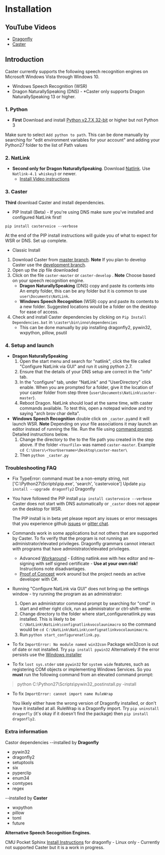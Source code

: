 # Installation

## YouTube Videos

- [Dragonfly](https://www.youtube.com/watch?v=iNAsV4pcnEA)
- [Caster](https://www.youtube.com/watch?v=wjSwB4cpMDI)

## **Introduction**

Caster currently supports the following speech recognition engines on Microsoft Windows Vista through Windows 10.

- Windows Speech Recognition (WSR)
- Dragon NaturallySpeaking (DNS) - *Caster only supports Dragon NaturallySpeaking 13 or higher.

### 1. Python

- **First** Download and install [Python v2.7.X  32-bit](https://sourceforge.net/projects/natlink/files/pythonfornatlink/python2.7.14/python2.7.14.exe/download) or higher but not Python 3

Make sure to select `Add python to path`. This can be done manually by searching for "edit environment variables for your account" and adding your Python27 folder to the list of Path values

### 2. NatLink

- **Second only for Dragon NaturallySpeaking**. Download [Natlink](https://sourceforge.net/projects/natlink/files/natlink/natlinktest4.1/). Use `Natlink-4.1 whiskey3` or newer.
  - [Install Video instructions](https://www.youtube.com/watch?v=dj5xgWSOEXA)

### 3. Caster

**Third** download Caster and install dependencies.

- PIP Install (Beta) - If you're using DNS make sure you've installed and configured NatLink first!

 `pip install castervoice --verbose` 

At the end of the PIP install instructions will guide you of what to expect for WSR or DNS. Set up complete.

- Classic Install

1. Download Caster from [master branch](https://github.com/synkarius/caster/archive/master.zip). **Note** If you plan to develop Caster use the [development branch](https://github.com/synkarius/caster/archive/develop.zip).
2. Open up the zip file downloaded
3. Click on the file `caster-master` or `caster-develop` . **Note** Choose based on your speech recognition engine.
   - **Dragon NaturallySpeaking** (DNS) copy and paste its contents into An empty folder, this can be any folder but it is common to use `user\Documents\NatLink`.
   - **Windows Speech Recognition**  (WSR) copy and paste its contents to a new folder. Suggested locations would be a folder on the desktop for ease of access.
4. Check and install Caster dependencies by clicking on `Pip Install Dependencies.bat` in `\caster\bin\inno\dependencies`
   - This can be done manually by pip installing dragonfly2, pywin32, wxpython, pillow, psutil

### 4. Setup and launch

- **Dragon NaturallySpeaking**
  1. Open the start menu and search for "natlink", click the file called "Configure NatLink via GUI" and run it using python 2.7.
  2. Ensure that the details of your DNS setup are correct in the "info" tab.
  3. In the "configure" tab, under "NatLink" and "UserDirectory" click enable. When you are prompted for a folder, give it the location of your caster folder from step three (`user\Documents\NatLink\caster-master`).
  4. Reboot Dragon. NatLink should load at the same time, with caster commands available. To test this, open a notepad window and try saying "arch brov char delta".
- **Windows Speech Recognition** double click on `_caster.py`and it will launch WSR. **Note** Depending on your file associations it may launch an editor instead of running the file. Run the file using  [command prompt](https://www.wikihow.com/Open-the-Command-Prompt-in-Windows). Detailed instructions below.
  1. Change the directory to the to the file path you created in the step above. If the folder `<YourFile>` was named `caster-master`.
     Example `cd C:\Users\<YourUsername>\Desktop\caster-master\`
  2. Then `python _caster.py`

### Troubleshooting FAQ

- Fix TypeError: command must be a non-empty string, not ['C:\\Python27\\Scripts\\pip.exe', 'search', 'castervoice']
  Update `pip install --upgrade dragonfly2` Dragonfly

- You have followed the PIP install `pip install castervoice --verbose`  Caster does not start with DNS automatically or `_caster` does not appear on the desktop for WSR.

  The PIP install is in beta yet please report any issues or error messages that you experience github [issues](https://github.com/dictation-toolbox/Caster/issues) or [gitter chat](https://gitter.im/synkarius/Caster?utm_source=share-link&utm_medium=link&utm_campaign=share-link).

- Commands work in some applications but not others that are supported by Caster. To fix verify that the program is not running an administrator/elevated privileges. Dragonfly grammars cannot interact with programs that have administrator/elevated privileges.

  -  Advanced [Workaround](https://groups.google.com/d/msg/dragonflyspeech/2VrJKBI2mSo/R4zl6u2mBwAJ) - Editing natlink.exe with hex editor and re-signing with self signed certificate - **Use at your own risk!** Instructions note disadvantages.
  - [Proof of Concept](https://github.com/dictation-toolbox/dragonfly/issues/11) work around but the project needs an active developer with C#.

- Running "Configure NatLink via GUI" does not bring up the settings window - try running the program as an administrator:

  1. Open an administrator command prompt by searching for "cmd" in start and either right click, run as administrator or ctrl-shift-enter.
  2. Change directory to the folder where start_configurenatlink.py was installed. This is likely to be `C:\NatLink\NatLink\confignatlinkvocolaunimacro` so the command would be `cd C:\NatLink\NatLink\confignatlinkvocolaunimacro`.
  3. Run `python start_configurenatlink.py`.

- To fix `ImportError: No module named win32con`
  Package win32con is out of date or not installed. Try `pip install pywin32`  Alternatively if the error persists use the [Windows installer](https://sourceforge.net/projects/pywin32/files/pywin32/Build%20221/pywin32-221.win32-py2.7.exe/download)

- To fix `lost sys.stder` use `pywin32` for `system wide` features, such as registering COM objects or implementing Windows Services. So you **must** run the following command from an elevated command prompt:

> python C:\Python27\Scripts\pywin32_postinstall.py -install

- To fix `ImportError: cannot import name RuleWrap`

  You likely either have the wrong version of Dragonfly installed, or don't have it installed at all.  RuleWrap is a Dragonfly import. Try `pip uninstall dragonfly` (it's okay if it doesn't find the package) then `pip install dragonfly2`.

### Extra information

Castor dependencies
--installed by **Dragonfly**

- pywin32
- dragonfly2
- setuptools
- six
- pyperclip
- enum34
- comtypes
- regex

--installed by **Caster**

- wxpython
- pillow
- toml
- future

**Alternative Speech Secognition Engines.**

CMU Pocket Sphinx [Install Instructions](https://dragonfly2.readthedocs.io/en/latest/sphinx_engine.html) for dragonfly - Linux only - Currently not supported Caster but it is a work in progress.
